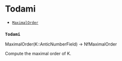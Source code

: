 <!-- Generated by Docile.jl -->

# Todami

  * [`MaximalOrder`](#Hecke.MaximalOrder)

### `Todami`

<a name="Hecke.MaximalOrder"></a>

MaximalOrder(K::AnticNumberField) -> NfMaximalOrder

Compute the maximal order of K.
